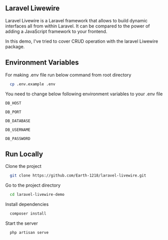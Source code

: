 
## Laravel Liwewire

Laravel Livewire is a Laravel framework that allows to build dynamic interfaces all from within Laravel. It can be compared to the power of adding a JavaScript framework to your frontend.

In this demo, I've tried to cover CRUD operation with the laravel Liwewire package.



## Environment Variables

For making .env file run below command from root directory

```bash
  cp .env.example .env
```

You need to change below following environment variables to your .env file

`DB_HOST`

`DB_PORT`

`DB_DATABASE`

`DB_USERNAME`

`DB_PASSWORD`

## Run Locally

Clone the project

```bash
  git clone https://github.com/Earth-1218/laravel-livewire.git
```

Go to the project directory

```bash
  cd laravel-livewire-demo
```

Install dependencies

```bash
  composer install
```

Start the server

```bash
  php artisan serve
```